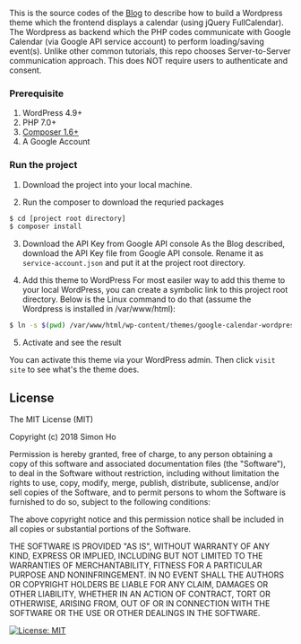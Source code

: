 This is the source codes of the [Blog](https://blog.simonho.net/2018/04/google-calendar-wordpress-theme-steps.html) to describe how to build a Wordpress theme which the frontend displays a calendar (using jQuery FullCalendar). The Wordpress as backend which the PHP codes communicate with Google Calendar (via Google API service account) to perform loading/saving event(s). Unlike other common tutorials, this repo chooses Server-to-Server communication approach. This does NOT require users to authenticate and consent.

### Prerequisite
1. WordPress 4.9+
2. PHP 7.0+
3. [Composer 1.6+](https://getcomposer.org/)
4. A Google Account

### Run the project

1. Download the project into your local machine.

2. Run the composer to download the requried packages
```bash
$ cd [project root directory]
$ composer install
```

3. Download the API Key from Google API console
As the Blog described, download the API Key file from Google API console. Rename it as `service-account.json` and put it at the project root directory.

4. Add this theme to WordPress
For most easiler way to add this theme to your local WordPress, you can create a symbolic link to this project root directory. Below is the Linux command to do that (assume the Wordpress is installed in /var/www/html):

```bash
$ ln -s $(pwd) /var/www/html/wp-content/themes/google-calendar-wordpress
```

5. Activate and see the result

You can activate this theme via your WordPress admin. Then click `visit site` to see what's the theme does.

## License

The MIT License (MIT)

Copyright (c) 2018 Simon Ho

Permission is hereby granted, free of charge, to any person obtaining a copy of this software and associated documentation files (the "Software"), to deal in the Software without restriction, including without limitation the rights to use, copy, modify, merge, publish, distribute, sublicense, and/or sell copies of the Software, and to permit persons to whom the Software is furnished to do so, subject to the following conditions:

The above copyright notice and this permission notice shall be included in all copies or substantial portions of the Software.

THE SOFTWARE IS PROVIDED "AS IS", WITHOUT WARRANTY OF ANY KIND, EXPRESS OR IMPLIED, INCLUDING BUT NOT LIMITED TO THE WARRANTIES OF MERCHANTABILITY, FITNESS FOR A PARTICULAR PURPOSE AND NONINFRINGEMENT. IN NO EVENT SHALL THE AUTHORS OR COPYRIGHT HOLDERS BE LIABLE FOR ANY CLAIM, DAMAGES OR OTHER LIABILITY, WHETHER IN AN ACTION OF CONTRACT, TORT OR OTHERWISE, ARISING FROM, OUT OF OR IN CONNECTION WITH THE SOFTWARE OR THE USE OR OTHER DEALINGS IN THE SOFTWARE.

[![License: MIT](https://img.shields.io/badge/License-MIT-yellow.svg)](https://opensource.org/licenses/MIT)

